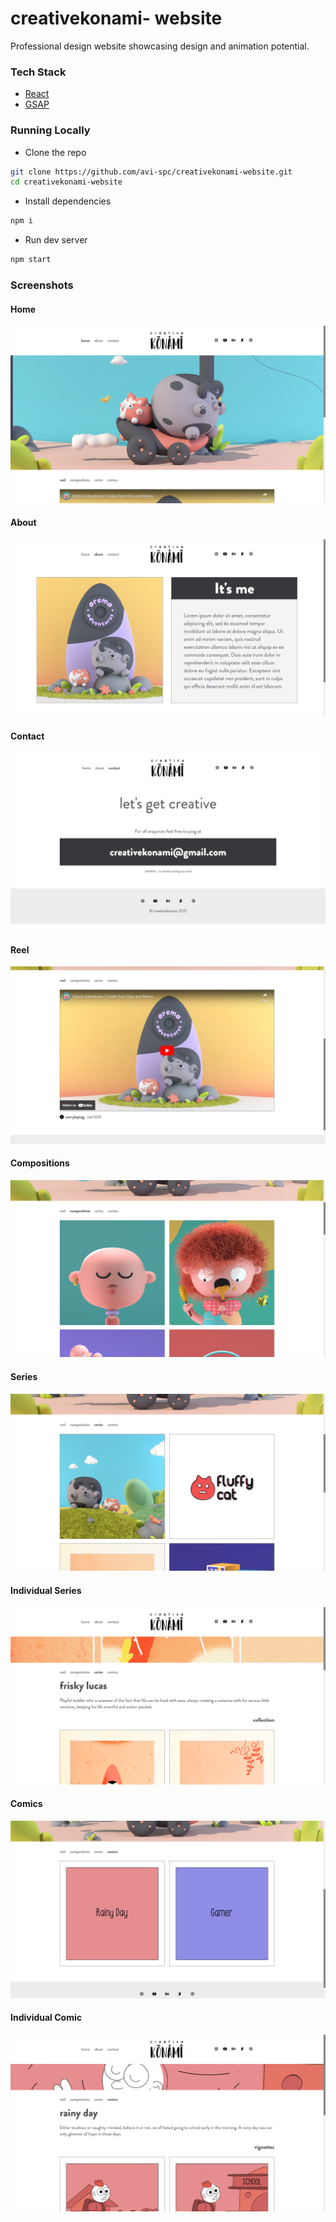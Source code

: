 # creativekonami- website

Professional design website showcasing design and animation potential.

### Tech Stack

-   [React](https://reactjs.org)
-   [GSAP](https://greensock.com/gsap/)

### Running Locally

-   Clone the repo

```sh
git clone https://github.com/avi-spc/creativekonami-website.git
cd creativekonami-website
```

-   Install dependencies

```sh
npm i
```

-   Run dev server

```sh
npm start
```

### Screenshots

#### Home

![Home](./public/images/screenshots/home.png)

#### About

![About](./public/images/screenshots/about.png)

#### Contact

![Contact](./public/images/screenshots/contact.png)

#### Reel

![Reel](./public/images/screenshots/reel.png)

#### Compositions

![Compositions](./public/images/screenshots/compositions.png)

#### Series

![Series](./public/images/screenshots/series.png)

#### Individual Series

![IndividualSeries](./public/images/screenshots/individual-series.png)

#### Comics

![Comics](./public/images/screenshots/comics.png)

#### Individual Comic

![IndividualComic](./public/images/screenshots/individual-comic.png)
